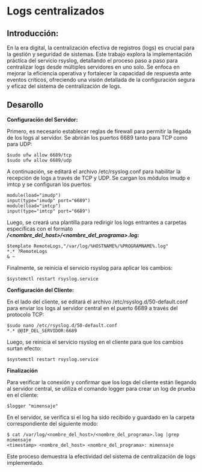 # Logs centralizados 
## **Introducción:**
En la era digital, la centralización efectiva de registros (logs) es crucial para la gestión y seguridad de sistemas. Este trabajo explora la implementación práctica del servicio rsyslog, detallando el proceso paso a paso para centralizar logs desde múltiples servidores en uno solo. Se enfoca en mejorar la eficiencia operativa y fortalecer la capacidad de respuesta ante eventos críticos, ofreciendo una visión detallada de la configuración segura y eficaz del sistema de centralización de logs.

## Desarollo
**Configuración del Servidor:**    

Primero, es necesario establecer reglas de firewall para permitir la llegada de los logs al servidor. Se abrirán los puertos 6689 tanto para TCP como para UDP:
```shell
$sudo ufw allow 6689/tcp    
$sudo ufw allow 6689/udp
```
A continuación, se editará el archivo /etc/rsyslog.conf para habilitar la recepción de logs a través de TCP y UDP. Se cargan los módulos imudp e imtcp y se configuran los puertos:
```shell
module(load="imudp")          
input(type="imudp" port="6689")            
module(load="imtcp")                
input(type="imtcp" port="6689")
```

Luego, se creará una plantilla para redirigir los logs entrantes a carpetas específicas con el formato ***/<nombre_del_host>/<nombre_del_programa>.log:***

```shell
$template RemoteLogs,"/var/log/%HOSTNAME%/%PROGRAMNAME%.log"
*.* ?RemoteLogs
& ~
```
Finalmente, se reinicia el servicio rsyslog para aplicar los cambios:
```shell
$systemctl restart rsyslog.service
```
**Configuración del Cliente:**

En el lado del cliente, se editará el archivo /etc/rsyslog.d/50-default.conf para enviar los logs al servidor central en el puerto 6689 a través del protocolo TCP:
```shell
$sudo nano /etc/rsyslog.d/50-default.conf   
*.* @@IP_DEL_SERVIDOR:6689
```
Luego, se reinicia el servicio rsyslog en el cliente para que los cambios surtan efecto:
```shell
$systemctl restart rsyslog.service
```
**Finalización**

Para verificar la conexión y confirmar que los logs del cliente están llegando al servidor central, se utiliza el comando logger para crear un log de prueba en el cliente:
```shell
$logger "mimensaje"
```
En el servidor, se verifica si el log ha sido recibido y guardado en la carpeta correspondiente del siguiente modo:
```shell
$ cat /var/log/<nombre_del_host>/<nombre_del_programa>.log |grep      mimensaje
<timestamp> <nombre_del_host> <nombre_del_programa>: mimensaje
```
Este proceso demuestra la efectividad del sistema de centralización de logs implementado.
